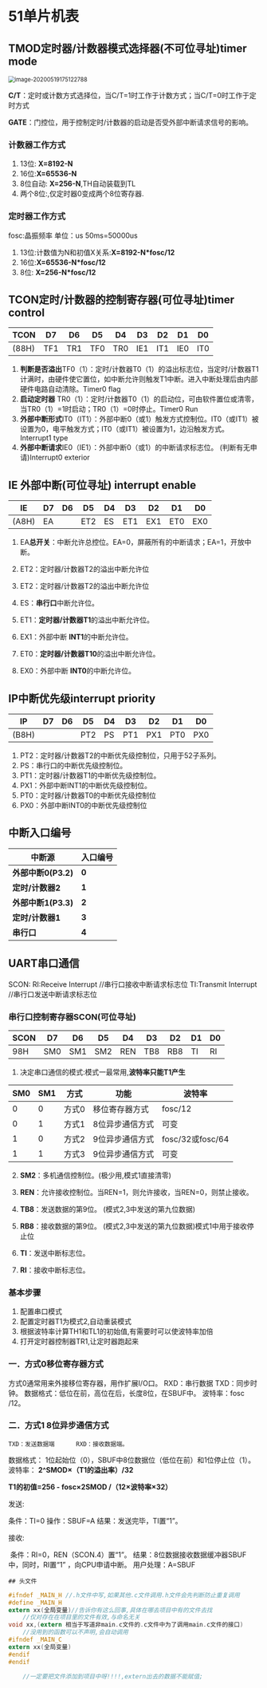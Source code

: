 

# 51单片机表

## TMOD定时器/计数器模式选择器(不可位寻址)timer mode 

<img src="https://gitee.com/sun-roc/picture/raw/master/img/image-20200519175122788.png" alt="image-20200519175122788" style="zoom:80%;" />

**C/T**：定时或计数方式选择位，当C/T=1时工作于计数方式；当C/T=0时工作于定时方式

**GATE**：门控位，用于控制定时/计数器的启动是否受外部中断请求信号的影响。

### 计数器工作方式

1. 13位: **X=8192-N**
2. 16位:**X=65536-N**
3. 8位自动: **X=256-N**,TH自动装载到TL
4. 两个8位:,仅定时器0变成两个8位寄存器.

### 定时器工作方式

fosc:晶振频率
单位：us   50ms=50000us   

1. 13位:计数值为N和初值X关系:**X=8192-N*fosc/12**
2. 16位:**X=65536-N*fosc/12**
3. 8位: **X=256-N*fosc/12**



## TCON定时/计数器的控制寄存器(可位寻址)timer control

| TCON  | D7   | D6   | D5   | D4   | D3   | D2   | D1   | D0   |
| ----- | ---- | ---- | ---- | ---- | ---- | ---- | ---- | ---- |
| (88H) | TF1  | TR1  | TF0  | TR0  | IE1  | IT1  | IE0  | IT0  |

1. **判断是否溢出**TF0（1）：定时/计数器T0（1）的溢出标志位，当定时/计数器T1计满时，由硬件使它置位，如中断允许则触发T1中断。进入中断处理后由内部硬件电路自动清除。Timer0 flag
2. **启动定时器**  TR0（1）：定时/计数器T0（1）的启动位，可由软件置位或清零，当TR0（1）=1时启动；TR0（1）=0时停止。Timer0 Run
3. **外部中断形式**IT0（IT1）：外部中断0（或1）触发方式控制位。IT0（或IT1）被设置为0，电平触发方式；IT0（或IT1）被设置为1，边沿触发方式。 Interrupt1 type
4. **外部中断请求**IE0（IE1）：外部中断0（或1）的中断请求标志位。 (判断有无申请)Interrupt0 exterior



## IE 外部中断(可位寻址) interrupt enable

| IE    | D7   | D6   | D5   | D4   | D3   | D2   | D1   | D0   |
| ----- | ---- | ---- | ---- | ---- | ---- | ---- | ---- | ---- |
| (A8H) | EA   |      | ET2  | ES   | ET1  | EX1  | ET0  | EX0  |

1. EA**总开关**：中断允许总控位。EA=0，屏蔽所有的中断请求；EA=1，开放中断。 

2. ET2：定时器/计数器T2的溢出中断允许位 
3. ET2：定时器/计数器T2的溢出中断允许位 
4. ES：**串行口**中断允许位。 
5. ET1：**定时器/计数器T1**的溢出中断允许位。 
6. EX1：外部中断 **INT1**的中断允许位。 
7. ET0：**定时器/计数器T10**的溢出中断允许位。 
8. EX0：外部中断 **INT0**的中断允许位。 



## IP中断优先级interrupt priority

| IP    | D7   | D6   | D5   | D4   | D3   | D2   | D1   | D0   |
| ----- | ---- | ---- | ---- | ---- | ---- | ---- | ---- | ---- |
| (B8H) |      |      | PT2  | PS   | PT1  | PX1  | PT0  | PX0  |

1. PT2：定时器/计数器T2的中断优先级控制位，只用于52子系列。
2. PS：串行口的中断优先级控制位。
3. PT1：定时器/计数器T1的中断优先级控制位。 
4. PX1：外部中断INT1的中断优先级控制位。 
5. PT0：定时器/计数器T0的中断优先级控制位
6. PX0：外部中断INT0的中断优先级控制位



## 中断入口编号

| **中断源**          | **入口编号** |
| ------------------- | ------------ |
| **外部中断0(P3.2)** | **0**        |
| **定时/计数器2**    | **1**        |
| **外部中断1(P3.3)** | **2**        |
| **定时/计数器1**    | **3**        |
| **串行口**          | **4**        |



## UART串口通信

SCON: 
RI:Receive Interrupt   //串行口接收中断请求标志位 
TI:Transmit Interrupt   //串行口发送中断请求标志位 

### 串行口控制寄存器SCON(可位寻址)

| SCON | D7   | D6   | D5   | D4   | D3   | D2   | D1   | D0   |
| ---- | ---- | ---- | ---- | ---- | ---- | ---- | ---- | ---- |
| 98H  | SM0  | SM1  | SM2  | REN  | TB8  | RB8  | TI   | RI   |

1. 决定串口通信的模式:模式一最常用,**波特率只能T1产生**

| SM0  | SM1  | 方式  | 功能            | 波特率           |
| ---- | ---- | ----- | --------------- | ---------------- |
| 0    | 0    | 方式0 | 移位寄存器方式  | fosc/12          |
| 0    | 1    | 方式1 | 8位异步通信方式 | 可变             |
| 1    | 0    | 方式2 | 9位异步通信方式 | fosc/32或fosc/64 |
| 1    | 1    | 方式3 | 9位异步通信方式 | 可变             |

2. **SM2**：多机通信控制位。(极少用,模式1直接清零)

3. **REN**：允许接收控制位。当REN=1，则允许接收，当REN=0，则禁止接收。
4. **TB8**：发送数据的第9位。 (模式2,3中发送的第九位数据)
5. **RB8**：接收数据的第9位。 (模式2,3中发送的第九位数据)模式1中用于接收停止位
6. **TI**：发送中断标志位。 
7. **RI**：接收中断标志位。

### 基本步骤

1. 配置串口模式
2. 配置定时器T1为模式2,自动重装模式
3. 根据波特率计算TH1和TL1的初始值,有需要时可以使波特率加倍
4. 打开定时器控制器TR1,让定时器跑起来

### 一．方式0移位寄存器方式

方式0通常用来外接移位寄存器，用作扩展I/O口。
 RXD：串行数据        TXD：同步时钟。
 数据格式：低位在前，高位在后，长度8位，在SBUF中。
 波特率：fosc /12。

### 二．方式1 8位异步通信方式

    TXD：发送数据端      RXD：接收数据端。
数据格式： 1位起始位（0），SBUF中8位数据位（低位在前）和1位停止位（1）。
波特率： **2^SMOD×（T1的溢出率）/32**

**T1的初值=256 - fosc×2SMOD /（12×波特率×32）**

发送:

  条件：TI=0
  操作：SBUF=A
  结果：发送完毕，TI置“1”。

接收:

​	条件：RI=0，REN（SCON.4）置“1”。
​    结果：8位数据接收数据缓冲器SBUF中，同时，RI置“1” ，向CPU申请中断。 
​    用户处理：A=SBUF

	## 头文件

``` c
#ifndef _MAIN_H //.h文件中写,如果其他.c文件调用.h文件会先判断防止重复调用
#define _MAIN_H
extern xx(全局变量)//告诉你有这么回事,具体在哪去项目中有的文件去找
    //仅对存在在项目里的文件有效,与命名无关
void xx,(extern 相当于写道非main.c文件的.c文件中为了调用main.c文件的接口)
    //没用到的函数可以不声明,会自动调用
#ifndef _MAIN_C 
extern xx(全局变量)
#endif
#endif
    
    //一定要把文件添加到项目中呀!!!!,extern出去的数据不能赋值;
```

